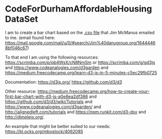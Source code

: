 # CodeForDurhamAffordableHousingDataSet

I am to create a bar chart based on the [.csv file](https://github.com/JamieBort/CodeForDurhamAffordableHousingDataSet/blob/master/SourceFiles/nccountiespopprcchng1017.csv) that Jim McManus emailed to me. (email found here: https://mail.google.com/mail/u/0/#search/Jim%40danugroup.org/16444468bf046c67)

To that end I am using the following resources:
https://scrimba.com/p/pb4WsX/cN8NmSm
or https://scrimba.com/g/gd3js
and 
https://www.codeanalogies.com/d3garden
and 
https://medium.freecodecamp.org/learn-d3-js-in-5-minutes-c5ec29fb0725

Documentation:
https://d3js.org/
https://github.com/d3/d3

Other resource:
https://medium.freecodecamp.org/how-to-create-your-first-bar-chart-with-d3-js-a0e8ea2df386
and https://github.com/d3/d3/wiki/Tutorials
and https://www.codeanalogies.com/d3garden/
and http://alignedleft.com/tutorials
and https://npm.runkit.com/d3-dsv
and http://dimplejs.org/.

An example that might be better suited to our needs: https://bl.ocks.org/mbostock/4062085

